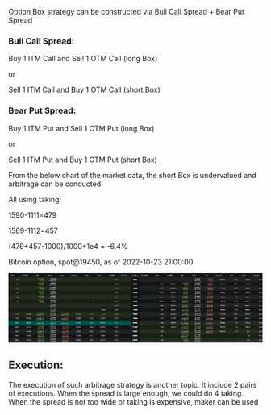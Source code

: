 
Option Box strategy can be constructed via Bull Call Spread + Bear Put Spread

### Bull Call Spread:

Buy 1 ITM Call and Sell 1 OTM Call (long Box)

or

Sell 1 ITM Call and Buy 1 OTM Call (short Box)

### Bear Put Spread: 

Buy 1 ITM Put and Sell 1 OTM Put (long Box)

or

Sell 1 ITM Put and Buy 1 OTM Put (short Box)

From the below chart of the market data, the short Box is undervalued and arbitrage can be conducted.

All using taking:

1590-1111=479

1569-1112=457

(479+457-1000)/1000*1e4 = -6.4% 

Bitcoin option, spot@19450, as of 2022-10-23 21:00:00

![Happy Christmas](deribit_options.PNG)


## Execution:
The execution of such arbitrage strategy is another topic. It include 2 pairs of executions. When the spread is large enough, we could do 4 taking. When the spread is not too wide or taking is expensive, maker can be used

